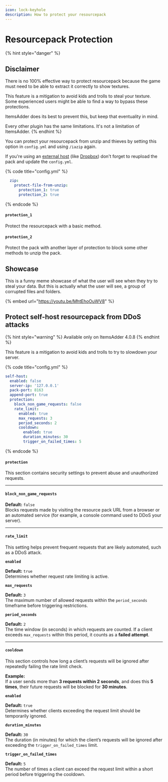 ```yaml
---
icon: lock-keyhole
description: How to protect your resourcepack
---
```


# Resourcepack Protection

{% hint style="danger" %}
## Disclaimer

There is no 100% effective way to protect resourcepack because the game must need to be able to extract it correctly to show textures.

This feature is a mitigation to avoid kids and trolls to steal your texture.\
Some experienced users might be able to find a way to bypass these protections.

ItemsAdder does its best to prevent this, but keep that eventuality in mind.

Every other plugin has the same limitations. It's not a limitation of ItemsAdder.
{% endhint %}

You can protect your resourcepack from unzip and thieves by setting this option in `config.yml` and using `/iazip` again.

If you're using an [external host](resourcepack-hosting/) (like [Dropbox](resourcepack-hosting/resourcepack-on-dropbox.md)) don't forget to reupload the pack and update the `config.yml`.

{% code title="config.yml" %}
```yaml
  zip:
    protect-file-from-unzip:
      protection_1: true
      protection_2: true
```
{% endcode %}

#### `protection_1`

Protect the resourcepack with a basic method.

#### `protection_2`

Protect the pack with another layer of protection to block some other methods to unzip the pack.

## Showcase

This is a funny meme showcase of what the user will see when they try to steal your data. But this is actually what the user will see, a group of corrupted files and folders.

{% embed url="https://youtu.be/MhtEhoOuWV8" %}

## Protect self-host resourcepack from DDoS attacks

{% hint style="warning" %}
Available only on ItemsAdder 4.0.8
{% endhint %}

This feature is a mitigation to avoid kids and trolls to try to slowdown your server.

{% code title="config.yml" %}
```yaml
self-host:
  enabled: false
  server-ip: '127.0.0.1'
  pack-port: 8163
  append-port: true
  protection:
    block_non_game_requests: false
    rate_limit:
      enabled: true
      max_requests: 3
      period_seconds: 2
      cooldown:
        enabled: true
        duration_minutes: 30
        trigger_on_failed_times: 5
```
{% endcode %}

#### `protection`

This section contains security settings to prevent abuse and unauthorized requests.

***

#### `block_non_game_requests`

**Default:** `false`\
Blocks requests made by visiting the resource pack URL from a browser or an automated service (for example, a console command used to DDoS your server).

***

#### `rate_limit`

This setting helps prevent frequent requests that are likely automated, such as a DDoS attack.

**`enabled`**

**Default:** `true`\
Determines whether request rate limiting is active.

**`max_requests`**

**Default:** `3`\
The maximum number of allowed requests within the `period_seconds` timeframe before triggering restrictions.

**`period_seconds`**

**Default:** `2`\
The time window (in seconds) in which requests are counted. If a client exceeds `max_requests` within this period, it counts as a **failed attempt**.

***

#### `cooldown`

This section controls how long a client’s requests will be ignored after repeatedly failing the rate limit check.

**Example:**\
If a user sends more than **3 requests within 2 seconds**, and does this **5 times**, their future requests will be blocked for **30 minutes**.

**`enabled`**

**Default:** `true`\
Determines whether clients exceeding the request limit should be temporarily ignored.

**`duration_minutes`**

**Default:** `30`\
The duration (in minutes) for which the client’s requests will be ignored after exceeding the `trigger_on_failed_times` limit.

**`trigger_on_failed_times`**

**Default:** `5`\
The number of times a client can exceed the request limit within a short period before triggering the cooldown.
